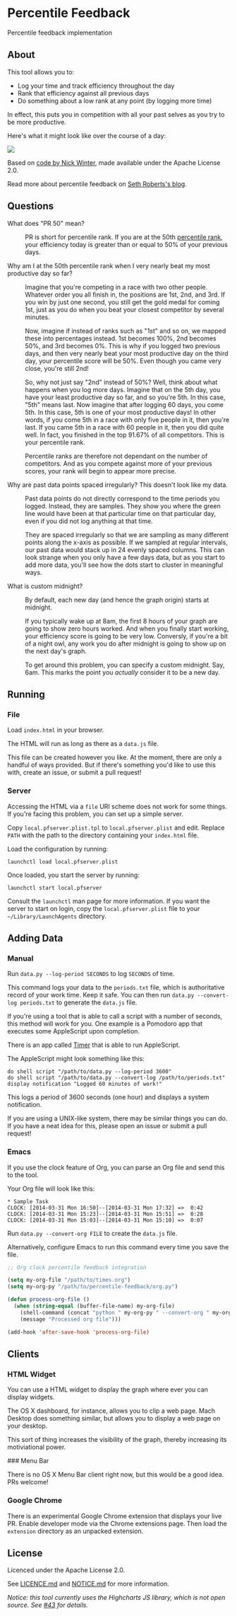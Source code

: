 # Percentile Feedback

Percentile feedback implementation

## About

This tool allows you to:

- Log your time and track efficiency throughout the day
- Rank that efficiency against all previous days
- Do something about a low rank at any point (by logging more time)

In effect, this puts you in competition with all your past selves as you try to be more productive.

Here's what it might look like over the course of a day:

![](demo.gif)

Based on [code by Nick Winter](http://www.nickwinter.net/codecombat-stats), made available under the Apache License 2.0.

Read more about percentile feedback on [Seth Roberts's blog](http://blog.sethroberts.net/category/percentile-feedback/).

## Questions

<dl>

<dt>What does "PR 50" mean?</dt>

<dd><p>PR is short for percentile rank. If you are at the 50th <a href="http://en.wikipedia.org/wiki/Percentile_rank">percentile rank</a>, your efficiency today is greater than or equal to 50% of your previous days.</dd>

<dt>Why am I at the 50th percentile rank when I very nearly beat my most productive day so far?</dt>

<dd><p>Imagine that you're competing in a race with two other people. Whatever order you all finish in, the positions are 1st, 2nd, and 3rd. If you win by just one second, you still get the gold medal for coming 1st, just as you do when you beat your closest competitor by several minutes.

<p>Now, imagine if instead of ranks such as "1st" and so on, we mapped these into percentages instead. 1st becomes 100%, 2nd becomes 50%, and 3rd becomes 0%. This is why if you logged two previous days, and then very nearly beat your most productive day on the third day, your percentile score will be 50%. Even though you came very close, you're still 2nd!

<p>So, why not just say "2nd" instead of 50%? Well, think about what happens when you log more days. Imagine that on the 5th day, you have your least productive day so far, and so you're 5th. In this case, "5th" means last. Now imagine that after logging 60 days, you come 5th. In this case, 5th is one of your most productive days! In other words, if you come 5th in a race with only five people in it, then you're last. If you came 5th in a race with 60 people in it, then you did quite well. In fact, you finished in the top 91.67% of all competitors. This is your percentile rank.

<p>Percentile ranks are therefore not dependant on the number of competitors. And as you compete against more of your previous scores, your rank will begin to appear more precise.</dd>

<dt>Why are past data points spaced irregularly? This doesn't look like my data.</dt>

<dd><p>Past data points do not directly correspond to the time periods you logged. Instead, they are samples. They show you where the green line would have been at that particular time on that particular day, even if you did not log anything at that time.

<p>They are spaced irregularly so that we are sampling as many different points along the x-axis as possible. If we sampled at regular intervals, our past data would stack up in 24 evenly spaced columns. This can look strange when you only have a few days data, but as you start to add more data, you'll see how the dots start to cluster in meaningful ways.</dd>

<dt>What is custom midnight?</dt>

<dd><p>By default, each new day (and hence the graph origin) starts at midnight.

<p>If you typically wake up at 8am, the first 8 hours of your graph are going to show zero hours worked. And when you finally start working, your efficiency score is going to be very low. Conversly, if you're a bit of a night owl, any work you do after midnight is going to show up on the next day's graph.

<p>To get around this problem, you can specify a custom midnight. Say, 6am. This marks the point you <em>actually</em> consider it to be a new day.</dd>

</dl>

## Running

### File

Load `index.html` in your browser.

The HTML will run as long as there as a `data.js` file.

This file can be created however you like. At the moment, there are only a handful of ways provided. But if there's something you'd like to use this with, create an issue, or submit a pull request!

### Server

Accessing the HTML via a `file` URI scheme does not work for some things. If you're facing this problem, you can set up a simple server.

Copy `local.pfserver.plist.tpl` to `local.pfserver.plist` and edit. Replace `PATH` with the path to the directory containing your `index.html` file.

Load the configuration by running:

```
launchctl load local.pfserver.plist
```

Once loaded, you start the server by running:

```
launchctl start local.pfserver
```

Consult the `launchctl` man page for more information. If you want the server to start on login, copy the `local.pfserver.plist` file to your `~/Library/LaunchAgents` directory.

## Adding Data

### Manual

Run `data.py --log-period SECONDS` to log `SECONDS` of time.

This command logs your data to the `periods.txt` file, which is authoritative record of your work time. Keep it safe. You can then run `data.py --convert-log periods.txt` to generate the `data.js` file.

If you're using a tool that is able to call a script with a number of seconds, this method will work for you. One example is a Pomodoro app that executes some AppleScript upon completion.

There is an app called [Timer](http://martakostova.github.io/timer/) that is able to run AppleScript.

The AppleScript might look something like this:

```
do shell script "/path/to/data.py --log-period 3600"
do shell script "/path/to/data.py --convert-log /path/to/periods.txt"
display notification "Logged 60 minutes of work!"
```

This logs a period of 3600 seconds (one hour) and displays a system notification.

If you are using a UNIX-like system, there may be similar things you can do. If you have a neat idea for this, please open an issue or submit a pull request!

### Emacs

If you use the clock feature of Org, you can parse an Org file and send this to the tool.

Your Org file will look like this:

```
* Sample Task
CLOCK: [2014-03-31 Mon 16:50]--[2014-03-31 Mon 17:32] =>  0:42
CLOCK: [2014-03-31 Mon 15:23]--[2014-03-31 Mon 15:51] =>  0:28
CLOCK: [2014-03-31 Mon 15:03]--[2014-03-31 Mon 15:10] =>  0:07
```

Run `data.py --convert-org FILE` to create the `data.js` file.

Alternatively, configure Emacs to run this command every time you save the file.

```lisp
;; Org clock percentile feedback integration

(setq my-org-file "/path/to/times.org")
(setq my-org-py "/path/to/percentile-feedback/org.py")

(defun process-org-file ()
  (when (string-equal (buffer-file-name) my-org-file)
    (shell-command (concat "python " my-org-py " --convert-org " my-org-file))
    (message "Processed org file")))

(add-hook 'after-save-hook 'process-org-file)
```

## Clients

### HTML Widget

You can use a HTML widget to display the graph where ever you can display widgets.

The OS X dashboard, for instance, allows you to clip a web page. Mach Desktop does something similar, but allows you to display a web page on your desktop.

This sort of thing increases the visibility of the graph, thereby increasing its motiviational power.

### Menu Bar

There is no OS X Menu Bar client right now, but this would be a good idea. PRs welcome!

### Google Chrome

There is an experimental Google Chrome extension that displays your live PR. Enable developer mode via the Chrome extensions page. Then load the `extension` directory as an unpacked extension.

## License

Licenced under the Apache License 2.0.

See [LICENCE.md](LICENSE.md) and [NOTICE.md](NOTICE.md) for more information.

*Notice: this tool currently uses the Highcharts JS library, which is not open source. See [#43](https://github.com/nslater/percentile-feedback/issues/43) for details.*
